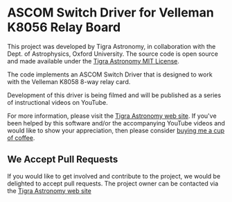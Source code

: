 ASCOM Switch Driver for Velleman K8056 Relay Board
==================================================

This project was developed by Tigra Astronomy, in collaboration with the Dept. of Astrophysics, Oxford University. The source code is open source and made available under the [Tigra Astronomy MIT License][1].

The code implements an ASCOM Switch Driver that is designed to work with the Velleman K8058 8-way relay card.

Development of this driver is being filmed and will be published as a series of instructional videos on YouTube.

For more information, please visit the [Tigra Astronomy web site][2]. If you've been helped by this software and/or the accompanying YouTube videos and would like to show your appreciation, then please consider [buying me a cup of coffee][3].

We Accept Pull Requests
-----------------------

If you would like to get involved and contribute to the project, we would be delighted to accept pull requests. The project owner can be contacted via the [Tigra Astronomy web site][2]

[1]: https://tigra.mit-license.org/ "MIT License"
[2]: http://tigra-astronomy.com "Tigra Astronomy Home Page"
[3]: https://www.paypal.com/cgi-bin/webscr?cmd=_s-xclick&hosted_button_id=ARU8ANQKU2SN2 "Buy me a cup of coffee"
